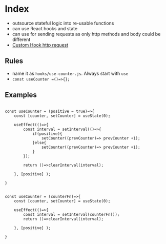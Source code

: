# Index
- outsource stateful logic into re-usable functions
- can use React hooks and state
- can use for sending requests as only http methods and body could be different
- [Custom Hook http request](https://dev.to/shaedrizwan/building-custom-hooks-in-react-to-fetch-data-4ig6)



## Rules
- name it as `hooks/use-counter.js`. Always start with `use`
- `const useCounter =()=>{};`


## Examples

```

const useCounter = (positive = true)=>{
    const [counter, setCounter] = useState(0);

    useEffect(()=>{
        const interval = setInterval(()=>{
            if(positive){
                setCounter((prevCounter)=> prevCounter +1);
            }else{
                setCounter((prevCounter)=> prevCounter +1); 
            }
        });

        return ()=>clearInterval(interval);

    }, [positive] );

}

```

```

const useCounter = (counterFn)=>{
    const [counter, setCounter] = useState(0);

    useEffect(()=>{
        const interval = setInterval(counterFn());
        return ()=>clearInterval(interval);

    }, [positive] );

}

```